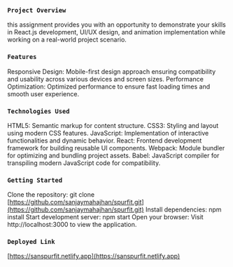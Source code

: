 ### `Project Overview`

this assignment provides you with an opportunity to demonstrate your skills in React.js development, UI/UX design, and animation implementation while working on a real-world project scenario.

### `Features`

Responsive Design: Mobile-first design approach ensuring compatibility and usability across various devices and screen sizes.
Performance Optimization: Optimized performance to ensure fast loading times and smooth user experience.

### `Technologies Used`

HTML5: Semantic markup for content structure.
CSS3: Styling and layout using modern CSS features.
JavaScript: Implementation of interactive functionalities and dynamic behavior.
React: Frontend development framework for building reusable UI components.
Webpack: Module bundler for optimizing and bundling project assets.
Babel: JavaScript compiler for transpiling modern JavaScript code for compatibility.

### `Getting Started`

Clone the repository: git clone [https://github.com/sanjaymahajhan/spurfit.git](https://github.com/sanjaymahajhan/spurfit.git)
Install dependencies: npm install
Start development server: npm start
Open your browser: Visit http://localhost:3000 to view the application.

### `Deployed Link`

[https://sanspurfit.netlify.app](https://sanspurfit.netlify.app)
